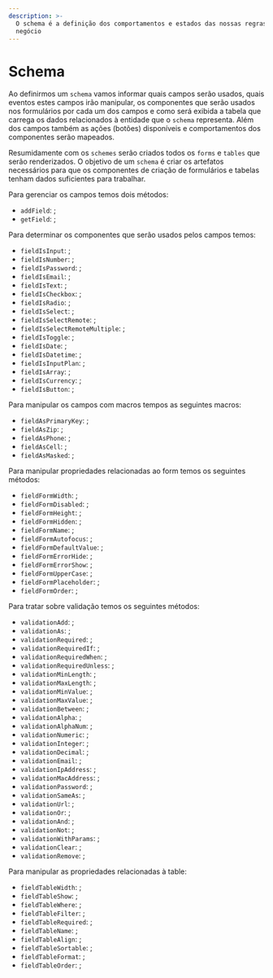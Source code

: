 ```yaml
---
description: >-
  O schema é a definição dos comportamentos e estados das nossas regras de
  negócio
---
```


# Schema

Ao definirmos um `schema` vamos informar quais campos serão usados, quais eventos estes campos irão manipular, os componentes que serão usados nos formulários por cada um dos campos e como será exibida a tabela que carrega os dados relacionados à entidade que o `schema` representa. Além dos campos também as ações \(botões\) disponíveis e comportamentos dos componentes serão mapeados.

Resumidamente com os `schemes` serão criados todos os `forms` e `tables` que serão renderizados. O objetivo de um `schema` é criar os artefatos necessários para que os componentes de criação de formulários e tabelas tenham dados suficientes para trabalhar.

Para gerenciar os campos temos dois métodos:

* `addField`: ;
* `getField`: ;

Para determinar os componentes que serão usados pelos campos temos:

* `fieldIsInput`: ;
* `fieldIsNumber`: ;
* `fieldIsPassword`: ;
* `fieldIsEmail`: ;
* `fieldIsText`: ;
* `fieldIsCheckbox`: ;
* `fieldIsRadio`: ;
* `fieldIsSelect`: ;
* `fieldIsSelectRemote`: ;
* `fieldIsSelectRemoteMultiple`: ;
* `fieldIsToggle`: ;
* `fieldIsDate`: ;
* `fieldIsDatetime`: ;
* `fieldIsInputPlan`: ;
* `fieldIsArray`: ;
* `fieldIsCurrency`: ;
* `fieldIsButton`: ;

Para manipular os campos com macros tempos as seguintes macros:

* `fieldAsPrimaryKey`: ;
* `fieldAsZip`: ;
* `fieldAsPhone`: ;
* `fieldAsCell`: ;
* `fieldAsMasked`: ;

Para manipular propriedades relacionadas ao form temos os seguintes métodos:

* `fieldFormWidth`: ;
* `fieldFormDisabled`: ;
* `fieldFormHeight`: ;
* `fieldFormHidden`: ;
* `fieldFormName`: ;
* `fieldFormAutofocus`: ;
* `fieldFormDefaultValue`: ;
* `fieldFormErrorHide`: ;
* `fieldFormErrorShow`: ;
* `fieldFormUpperCase`: ;
* `fieldFormPlaceholder`: ;
* `fieldFormOrder`: ;

Para tratar sobre validação temos os seguintes métodos:

* `validationAdd`: ;
* `validationAs`: ;
* `validationRequired`: ;
* `validationRequiredIf`: ;
* `validationRequiredWhen`: ;
* `validationRequiredUnless`: ;
* `validationMinLength`: ;
* `validationMaxLength`: ;
* `validationMinValue`: ;
* `validationMaxValue`: ;
* `validationBetween`: ;
* `validationAlpha`: ;
* `validationAlphaNum`: ;
* `validationNumeric`: ;
* `validationInteger`: ;
* `validationDecimal`: ;
* `validationEmail`: ;
* `validationIpAddress`: ;
* `validationMacAddress`: ;
* `validationPassword`: ;
* `validationSameAs`: ;
* `validationUrl`: ;
* `validationOr`: ;
* `validationAnd`: ;
* `validationNot`: ;
* `validationWithParams`: ;
* `validationClear`: ;
* `validationRemove`: ;

Para manipular as propriedades relacionadas à table:

* `fieldTableWidth`: ;
* `fieldTableShow`: ;
* `fieldTableWhere`: ;
* `fieldTableFilter`: ;
* `fieldTableRequired`: ;
* `fieldTableName`: ;
* `fieldTableAlign`: ;
* `fieldTableSortable`: ;
* `fieldTableFormat`: ;
* `fieldTableOrder`: ;



